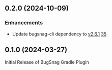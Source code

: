 ## 0.2.0 (2024-10-09)

### Enhancements

- Update bugsnag-cli dependency to [v2.6.1](https://github.com/bugsnag/bugsnag-cli/blob/next/CHANGELOG.md#261-2024-09-18) [35](https://github.com/bugsnag/bugsnag-gradle-plugin/pull/35)

## 0.1.0 (2024-03-27)

Initial Release of BugSnag Gradle Plugin
